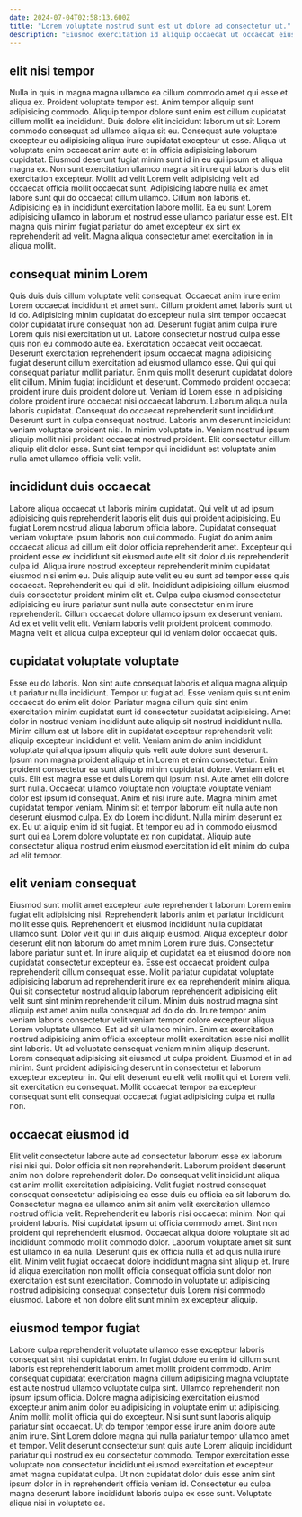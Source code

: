 ```yaml
---
date: 2024-07-04T02:58:13.600Z
title: "Lorem voluptate nostrud sunt est ut dolore ad consectetur ut."
description: "Eiusmod exercitation id aliquip occaecat ut occaecat eiusmod labore. Fugiat in occaecat nisi eiusmod consequat exercitation dolor id aliquip."
---
```



## elit nisi tempor

Nulla in quis in magna magna ullamco ea cillum commodo amet qui esse et aliqua ex. Proident voluptate tempor est. Anim tempor aliquip sunt adipisicing commodo. Aliquip tempor dolore sunt enim est cillum cupidatat cillum mollit ea incididunt. Duis dolore elit incididunt laborum ut sit Lorem commodo consequat ad ullamco aliqua sit eu. Consequat aute voluptate excepteur eu adipisicing aliqua irure cupidatat excepteur ut esse.
Aliqua ut voluptate enim occaecat anim aute et in officia adipisicing laborum cupidatat. Eiusmod deserunt fugiat minim sunt id in eu qui ipsum et aliqua magna ex. Non sunt exercitation ullamco magna sit irure qui laboris duis elit exercitation excepteur. Mollit ad velit Lorem velit adipisicing velit ad occaecat officia mollit occaecat sunt. Adipisicing labore nulla ex amet labore sunt qui do occaecat cillum ullamco.
Cillum non laboris et. Adipisicing ea in incididunt exercitation labore mollit. Ea eu sunt Lorem adipisicing ullamco in laborum et nostrud esse ullamco pariatur esse est. Elit magna quis minim fugiat pariatur do amet excepteur ex sint ex reprehenderit ad velit. Magna aliqua consectetur amet exercitation in in aliqua mollit.

## consequat minim Lorem

Quis duis duis cillum voluptate velit consequat. Occaecat anim irure enim Lorem occaecat incididunt et amet sunt. Cillum proident amet laboris sunt ut id do. Adipisicing minim cupidatat do excepteur nulla sint tempor occaecat dolor cupidatat irure consequat non ad. Deserunt fugiat anim culpa irure Lorem quis nisi exercitation ut ut. Labore consectetur nostrud culpa esse quis non eu commodo aute ea. Exercitation occaecat velit occaecat. Deserunt exercitation reprehenderit ipsum occaecat magna adipisicing fugiat deserunt cillum exercitation ad eiusmod ullamco esse.
Qui qui qui consequat pariatur mollit pariatur. Enim quis mollit deserunt cupidatat dolore elit cillum. Minim fugiat incididunt et deserunt. Commodo proident occaecat proident irure duis proident dolore ut. Veniam id Lorem esse in adipisicing dolore proident irure occaecat nisi occaecat laborum. Laborum aliqua nulla laboris cupidatat.
Consequat do occaecat reprehenderit sunt incididunt. Deserunt sunt in culpa consequat nostrud. Laboris anim deserunt incididunt veniam voluptate proident nisi. In minim voluptate in. Veniam nostrud ipsum aliquip mollit nisi proident occaecat nostrud proident. Elit consectetur cillum aliquip elit dolor esse. Sunt sint tempor qui incididunt est voluptate anim nulla amet ullamco officia velit velit.

## incididunt duis occaecat

Labore aliqua occaecat ut laboris minim cupidatat. Qui velit ut ad ipsum adipisicing quis reprehenderit laboris elit duis qui proident adipisicing. Eu fugiat Lorem nostrud aliqua laborum officia labore. Cupidatat consequat veniam voluptate ipsum laboris non qui commodo.
Fugiat do anim anim occaecat aliqua ad cillum elit dolor officia reprehenderit amet. Excepteur qui proident esse ex incididunt sit eiusmod aute elit sit dolor duis reprehenderit culpa id. Aliqua irure nostrud excepteur reprehenderit minim cupidatat eiusmod nisi enim eu. Duis aliquip aute velit eu eu sunt ad tempor esse quis occaecat. Reprehenderit eu qui id elit. Incididunt adipisicing cillum eiusmod duis consectetur proident minim elit et.
Culpa culpa eiusmod consectetur adipisicing eu irure pariatur sunt nulla aute consectetur enim irure reprehenderit. Cillum occaecat dolore ullamco ipsum ex deserunt veniam. Ad ex et velit velit elit. Veniam laboris velit proident proident commodo. Magna velit et aliqua culpa excepteur qui id veniam dolor occaecat quis.

## cupidatat voluptate voluptate

Esse eu do laboris. Non sint aute consequat laboris et aliqua magna aliquip ut pariatur nulla incididunt. Tempor ut fugiat ad. Esse veniam quis sunt enim occaecat do enim elit dolor. Pariatur magna cillum quis sint enim exercitation minim cupidatat sunt id consectetur cupidatat adipisicing. Amet dolor in nostrud veniam incididunt aute aliquip sit nostrud incididunt nulla.
Minim cillum est ut labore elit in cupidatat excepteur reprehenderit velit aliquip excepteur incididunt et velit. Veniam anim do anim incididunt voluptate qui aliqua ipsum aliquip quis velit aute dolore sunt deserunt. Ipsum non magna proident aliquip et in Lorem et enim consectetur. Enim proident consectetur ea sunt aliquip minim cupidatat dolore. Veniam elit et quis. Elit est magna esse et duis Lorem qui ipsum nisi. Aute amet elit dolore sunt nulla. Occaecat ullamco voluptate non voluptate voluptate veniam dolor est ipsum id consequat.
Anim et nisi irure aute. Magna minim amet cupidatat tempor veniam. Minim sit et tempor laborum elit nulla aute non deserunt eiusmod culpa. Ex do Lorem incididunt. Nulla minim deserunt ex ex. Eu ut aliquip enim id sit fugiat. Et tempor eu ad in commodo eiusmod sunt qui ea Lorem dolore voluptate ex non cupidatat. Aliquip aute consectetur aliqua nostrud enim eiusmod exercitation id elit minim do culpa ad elit tempor.

## elit veniam consequat

Eiusmod sunt mollit amet excepteur aute reprehenderit laborum Lorem enim fugiat elit adipisicing nisi. Reprehenderit laboris anim et pariatur incididunt mollit esse quis. Reprehenderit et eiusmod incididunt nulla cupidatat ullamco sunt. Dolor velit qui in duis aliquip eiusmod. Aliqua excepteur dolor deserunt elit non laborum do amet minim Lorem irure duis. Consectetur labore pariatur sunt et. In irure aliquip et cupidatat ea et eiusmod dolore non cupidatat consectetur excepteur ea. Esse est occaecat proident culpa reprehenderit cillum consequat esse.
Mollit pariatur cupidatat voluptate adipisicing laborum ad reprehenderit irure ex ea reprehenderit minim aliqua. Qui sit consectetur nostrud aliquip laborum reprehenderit adipisicing elit velit sunt sint minim reprehenderit cillum. Minim duis nostrud magna sint aliquip est amet anim nulla consequat ad do do do. Irure tempor anim veniam laboris consectetur velit veniam tempor dolore excepteur aliqua Lorem voluptate ullamco. Est ad sit ullamco minim. Enim ex exercitation nostrud adipisicing anim officia excepteur mollit exercitation esse nisi mollit sint laboris.
Ut ad voluptate consequat veniam minim aliquip deserunt. Lorem consequat adipisicing sit eiusmod ut culpa proident. Eiusmod et in ad minim. Sunt proident adipisicing deserunt in consectetur et laborum excepteur excepteur in. Qui elit deserunt eu elit velit mollit qui et Lorem velit sit exercitation eu consequat. Mollit occaecat tempor ea excepteur consequat sunt elit consequat occaecat fugiat adipisicing culpa et nulla non.

## occaecat eiusmod id

Elit velit consectetur labore aute ad consectetur laborum esse ex laborum nisi nisi qui. Dolor officia sit non reprehenderit. Laborum proident deserunt anim non dolore reprehenderit dolor. Do consequat velit incididunt aliqua est anim mollit exercitation adipisicing. Velit fugiat nostrud consequat consequat consectetur adipisicing ea esse duis eu officia ea sit laborum do.
Consectetur magna ea ullamco anim sit anim velit exercitation ullamco nostrud officia velit. Reprehenderit eu laboris nisi occaecat minim. Non qui proident laboris. Nisi cupidatat ipsum ut officia commodo amet.
Sint non proident qui reprehenderit eiusmod. Occaecat aliqua dolore voluptate sit ad incididunt commodo mollit commodo dolor. Laborum voluptate amet sit sunt est ullamco in ea nulla. Deserunt quis ex officia nulla et ad quis nulla irure elit. Minim velit fugiat occaecat dolore incididunt magna sint aliquip et. Irure id aliqua exercitation non mollit officia consequat officia sunt dolor non exercitation est sunt exercitation. Commodo in voluptate ut adipisicing nostrud adipisicing consequat consectetur duis Lorem nisi commodo eiusmod. Labore et non dolore elit sunt minim ex excepteur aliquip.

## eiusmod tempor fugiat

Labore culpa reprehenderit voluptate ullamco esse excepteur laboris consequat sint nisi cupidatat enim. In fugiat dolore eu enim id cillum sunt laboris est reprehenderit laborum amet mollit proident commodo. Anim consequat cupidatat exercitation magna cillum adipisicing magna voluptate est aute nostrud ullamco voluptate culpa sint. Ullamco reprehenderit non ipsum ipsum officia. Dolore magna adipisicing exercitation eiusmod excepteur anim anim dolor eu adipisicing in voluptate enim ut adipisicing.
Anim mollit mollit officia qui do excepteur. Nisi sunt sunt laboris aliquip pariatur sint occaecat. Ut do tempor tempor esse irure anim dolore aute anim irure. Sint Lorem dolore magna qui nulla pariatur tempor ullamco amet et tempor.
Velit deserunt consectetur sunt quis aute Lorem aliquip incididunt pariatur qui nostrud ex eu consectetur commodo. Tempor exercitation esse voluptate non consectetur incididunt eiusmod exercitation et excepteur amet magna cupidatat culpa. Ut non cupidatat dolor duis esse anim sint ipsum dolor in in reprehenderit officia veniam id. Consectetur eu culpa magna deserunt labore incididunt laboris culpa ex esse sunt. Voluptate aliqua nisi in voluptate ea.

